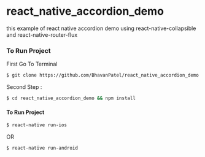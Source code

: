 # react_native_accordion_demo
this example of react native accordion demo using react-native-collapsible and react-native-router-flux

### To Run Project

First Go To Terminal
```sh
$ git clone https://github.com/BhavanPatel/react_native_accordion_demo.git
```

Second Step :
```sh
$ cd react_native_accordion_demo && npm install
```

#### To Run Project
```sh
$ react-native run-ios
```
OR
```sh
$ react-native run-android
```
